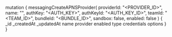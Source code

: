 mutation {
    messagingCreateAPNSProvider(
        providerId: "<PROVIDER_ID>",
        name: "<NAME>",
        authKey: "<AUTH_KEY>",
        authKeyId: "<AUTH_KEY_ID>",
        teamId: "<TEAM_ID>",
        bundleId: "<BUNDLE_ID>",
        sandbox: false,
        enabled: false
    ) {
        _id
        _createdAt
        _updatedAt
        name
        provider
        enabled
        type
        credentials
        options
    }
}
